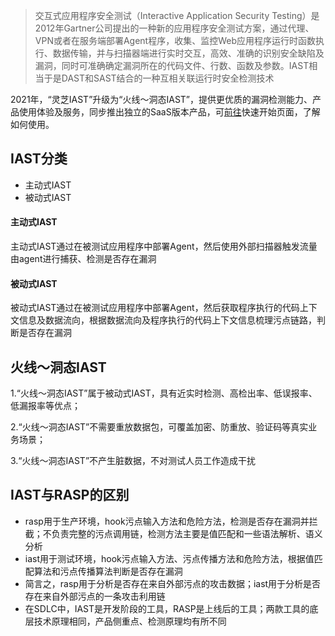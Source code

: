 > 交互式应用程序安全测试（Interactive Application Security Testing）是2012年Gartner公司提出的一种新的应用程序安全测试方案，通过代理、VPN或者在服务端部署Agent程序，收集、监控Web应用程序运行时函数执行、数据传输，并与扫描器端进行实时交互，高效、准确的识别安全缺陷及漏洞，同时可准确确定漏洞所在的代码文件、行数、函数及参数。IAST相当于是DAST和SAST结合的一种互相关联运行时安全检测技术

2021年，“灵芝IAST”升级为“火线～洞态IAST”，提供更优质的漏洞检测能力、产品使用体验及服务，同步推出独立的SaaS版本产品，可[前往](/doc/tutorial/quickstart)快速开始页面，了解如何使用。

## IAST分类
- 主动式IAST
- 被动式IAST
 
#### 主动式IAST
主动式IAST通过在被测试应用程序中部署Agent，然后使用外部扫描器触发流量由agent进行捕获、检测是否存在漏洞

#### 被动式IAST
被动式IAST通过在被测试应用程序中部署Agent，然后获取程序执行的代码上下文信息及数据流向，根据数据流向及程序执行的代码上下文信息梳理污点链路，判断是否存在漏洞


## 火线～洞态IAST
1.“火线～洞态IAST”属于被动式IAST，具有近实时检测、高检出率、低误报率、低漏报率等优点；

2.“火线～洞态IAST”不需要重放数据包，可覆盖加密、防重放、验证码等真实业务场景；

3.“火线～洞态IAST”不产生脏数据，不对测试人员工作造成干扰

## IAST与RASP的区别
- rasp用于生产环境，hook污点输入方法和危险方法，检测是否存在漏洞并拦截；不负责完整的污点调用链，检测方法主要是值匹配和一些语法解析、语义分析
- iast用于测试环境，hook污点输入方法、污点传播方法和危险方法，根据值匹配算法和污点传播算法判断是否存在漏洞
- 简言之，rasp用于分析是否存在来自外部污点的攻击数据；iast用于分析是否存在来自外部污点的一条攻击利用链
- 在SDLC中，IAST是开发阶段的工具，RASP是上线后的工具；两款工具的底层技术原理相同，产品侧重点、检测原理均有所不同
